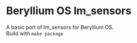 # Beryllium OS lm_sensors
A basic port of lm_sensors for Beryllium OS.
<br />
Build with <code>make package</code>
